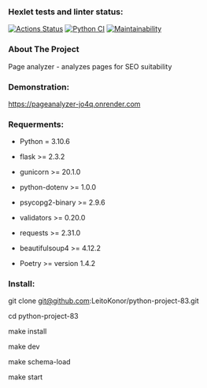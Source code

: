 ### Hexlet tests and linter status:
[![Actions Status](https://github.com/LeitoKonor/python-project-83/workflows/hexlet-check/badge.svg)](https://github.com/LeitoKonor/python-project-83/actions)
[![Python CI](https://github.com/LeitoKonor/python-project-83/actions/workflows/python.yml/badge.svg)](https://github.com/LeitoKonor/python-project-83/actions/workflows/python.yml)
[![Maintainability](https://api.codeclimate.com/v1/badges/57ac4e97f1a8817b034a/maintainability)](https://codeclimate.com/github/LeitoKonor/python-project-83/maintainability)

### About The Project

Page analyzer - analyzes pages for SEO suitability

### Demonstration:

https://pageanalyzer-jo4q.onrender.com

### Requerments:

- Python = 3.10.6
- flask >= 2.3.2
- gunicorn >= 20.1.0
- python-dotenv >= 1.0.0
- psycopg2-binary >= 2.9.6
- validators >= 0.20.0
- requests >= 2.31.0
- beautifulsoup4 >= 4.12.2

- Poetry >= version 1.4.2

### Install:

git clone git@github.com:LeitoKonor/python-project-83.git

cd python-project-83

make install

make dev

make schema-load

make start